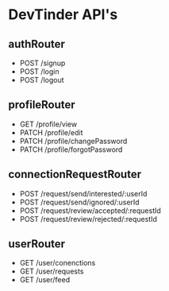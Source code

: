﻿# DevTinder API's

## authRouter
- POST /signup
- POST /login
- POST /logout

##  profileRouter
- GET /profile/view
- PATCH /profile/edit
- PATCH /profile/changePassword
- PATCH /profile/forgotPassword

## connectionRequestRouter
- POST /request/send/interested/:userId
- POST /request/send/ignored/:userId
- POST /request/review/accepted/:requestId
- POST /request/review/rejected/:requestId

## userRouter
- GET /user/conenctions
- GET /user/requests
- GET /user/feed